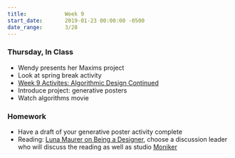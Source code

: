 ```yaml
---
title:            Week 9
start_date:       2019-01-23 00:00:00 -0500
date_range:       3/28
---
```


### Thursday, In Class

- Wendy presents her Maxims project
- Look at spring break activity
- [Week 9 Activites: Algorithmic Design Continued](https://paper.dropbox.com/doc/Week-9-Algorithmic-Design-Continued--AaIuOF5huMpzQgCIFiT36phdAQ-M5baUM1FjdTWlusHHpbxx)
- Introduce project: generative posters
- Watch algorithms movie

### Homework
- Have a draft of your generative poster activity complete
- Reading: [Luna Maurer on Being a Designer](https://thecreativeindependent.com/people/luna-maurer-on-being-a-designer/), choose a discussion leader who will discuss the reading as well as studio [Moniker](https://www.studiomoniker.com/)
